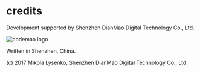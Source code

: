 # credits
Development supported by Shenzhen DianMao Digital Technology Co., Ltd.

![codemao logo](https://raw.githubusercontent.com/mikolalysenko/mudb/master/img/logo.png)

Written in Shenzhen, China.

(c) 2017 Mikola Lysenko, Shenzhen DianMao Digital Technology Co., Ltd.
